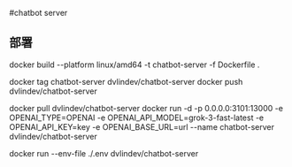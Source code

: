 #chatbot server

## 部署
docker build --platform linux/amd64 -t chatbot-server -f Dockerfile .

docker tag chatbot-server dvlindev/chatbot-server
docker push dvlindev/chatbot-server

docker pull dvlindev/chatbot-server
docker run -d -p 0.0.0.0:3101:13000 -e OPENAI_TYPE=OPENAI -e OPENAI_API_MODEL=grok-3-fast-latest  -e OPENAI_API_KEY=key  -e OPENAI_BASE_URL=url --name chatbot-server dvlindev/chatbot-server

docker run --env-file ./.env dvlindev/chatbot-server
